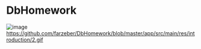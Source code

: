 # DbHomework
![image](https://github.com/farzeber/DbHomework/blob/master/app/src/main/res/introduction/1.gif)
https://github.com/farzeber/DbHomework/blob/master/app/src/main/res/introduction/2.gif
